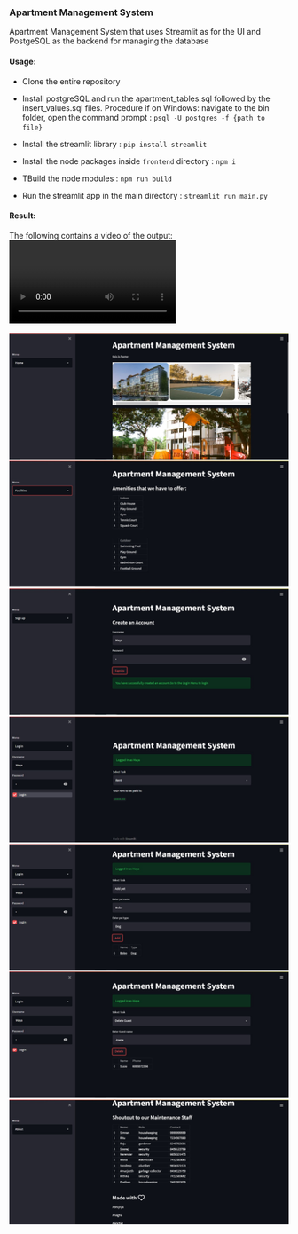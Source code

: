 ### Apartment Management System

Apartment Management System that uses Streamlit as for the UI and PostgeSQL as the backend for managing the database

#### Usage:

- Clone the entire repository

- Install postgreSQL and run the apartment_tables.sql followed by the insert_values.sql files.
Procedure if on Windows: navigate to the bin folder, open the command prompt : `psql -U postgres -f {path to file}`

- Install the streamlit library : `pip install streamlit`

- Install the node packages inside `frontend` directory : `npm i`

- TBuild the node modules : `npm run build`

- Run the streamlit app in the main directory : `streamlit run main.py`

#### Result:

The following contains a video of the output:
![result](file.mp4)

![Alt text](images/1.png?raw=true "Home Page")
![Alt text](images/2.png?raw=true "Querying")
![Alt text](images/3.png?raw=true "Sign up")
![Alt text](images/4.png?raw=true "Log in")
![Alt text](images/5.png?raw=true "Insertion")
![Alt text](images/6.png?raw=true "Deletion")
![Alt text](images/7.png?raw=true "End")